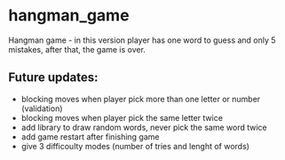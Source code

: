 # hangman_game
Hangman game - in this version player has one word to guess and only 5 mistakes, after that, the game is over.

## Future updates:
- blocking moves when player pick more than one letter or number (validation)
- blocking moves when player pick the same letter twice
- add library to draw random words, never pick the same word twice
- add game restart after finishing game
- give 3 difficoulty modes (number of tries and lenght of words)
